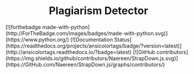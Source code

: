 <center><h1>Plagiarism Detector</h1></center>
[![forthebadge made-with-python](http://ForTheBadge.com/images/badges/made-with-python.svg)](https://www.python.org/)
[![Documentation Status](https://readthedocs.org/projects/ansicolortags/badge/?version=latest)](http://ansicolortags.readthedocs.io/?badge=latest)
[![GitHub contributors](https://img.shields.io/github/contributors/Naereen/StrapDown.js.svg)](https://GitHub.com/Naereen/StrapDown.js/graphs/contributors/)
